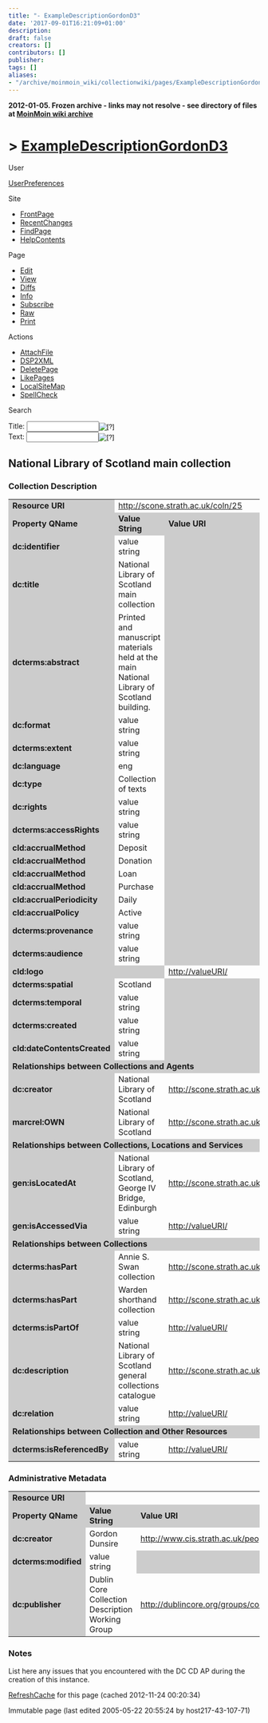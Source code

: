 ```yaml
---
title: "- ExampleDescriptionGordonD3"
date: '2017-09-01T16:21:09+01:00'
description: 
draft: false
creators: []
contributors: []
publisher: 
tags: []
aliases:
- "/archive/moinmoin_wiki/collectionwiki/pages/ExampleDescriptionGordonD3.html"
---
```


**2012-01-05. Frozen archive - links may not resolve - see directory of files at [MoinMoin wiki archive](/moinmoin-wiki-archive/)**

# > [ExampleDescriptionGordonD3](http://dublincore.org/collectionwiki/ExampleDescriptionGordonD3?action=fullsearch&value=ExampleDescriptionGordonD3&literal=1&case=1&context=40 "Click here to do a full-text search for this title")

User

 [UserPreferences](http://dublincore.org/collectionwiki/UserPreferences)
  

Site

- [FrontPage](http://dublincore.org/collectionwiki/FrontPage)
- [RecentChanges](http://dublincore.org/collectionwiki/RecentChanges)
- [FindPage](http://dublincore.org/collectionwiki/FindPage)
- [HelpContents](http://dublincore.org/collectionwiki/HelpContents)

Page

- [Edit](http://dublincore.org/collectionwiki/ExampleDescriptionGordonD3?action=edit "Edit")
- [View](http://dublincore.org/collectionwiki/ExampleDescriptionGordonD3 "View")
- [Diffs](http://dublincore.org/collectionwiki/ExampleDescriptionGordonD3?action=diff "Diffs")
- [Info](http://dublincore.org/collectionwiki/ExampleDescriptionGordonD3?action=info "Info")
- [Subscribe](http://dublincore.org/collectionwiki/ExampleDescriptionGordonD3?action=subscribe "Subscribe")
- [Raw](http://dublincore.org/collectionwiki/ExampleDescriptionGordonD3?action=raw "Raw")
- [Print](http://dublincore.org/collectionwiki/ExampleDescriptionGordonD3?action=print "Print")

Actions

- [AttachFile](http://dublincore.org/collectionwiki/ExampleDescriptionGordonD3?action=AttachFile)
- [DSP2XML](http://dublincore.org/collectionwiki/ExampleDescriptionGordonD3?action=DSP2XML)
- [DeletePage](http://dublincore.org/collectionwiki/ExampleDescriptionGordonD3?action=DeletePage)
- [LikePages](http://dublincore.org/collectionwiki/ExampleDescriptionGordonD3?action=LikePages)
- [LocalSiteMap](http://dublincore.org/collectionwiki/ExampleDescriptionGordonD3?action=LocalSiteMap)
- [SpellCheck](http://dublincore.org/collectionwiki/ExampleDescriptionGordonD3?action=SpellCheck)

Search

<form method="POST" action="/collectionwiki/ExampleDescriptionGordonD3">
<p>
<input name="action" value="inlinesearch" type="hidden">
<input name="context" value="40" type="hidden">
Title: <input name="text_title" size="15" maxlength="50" type="text"><input src="ExampleDescriptionGordonD3_files/moin-search.png" name="button_title" alt="[?]" type="image"><br>Text: <input name="text_full" size="15" maxlength="50" type="text"><input src="ExampleDescriptionGordonD3_files/moin-search.png" name="button_full" alt="[?]" type="image">
</p>
</form>

## National Library of Scotland main collection

### Collection Description

<table width="100%">
  <tbody>
    <tr>
      <td bgcolor="#CCCCCC">
        <strong>Resource URI</strong>
      </td>
      <td colspan="3">
        <a href="http://scone.strath.ac.uk/coln/25">http://scone.strath.ac.uk/coln/25</a>
      </td>
    </tr>
    <tr>
      <td bgcolor="#CCCCCC" width="15%">
        <strong>Property QName</strong> </td>
      <td bgcolor="#CCCCCC" width="40%">
        <strong>Value String</strong>
      </td>
      <td bgcolor="#CCCCCC" width="30%">
        <strong>Value URI</strong>
      </td>
      <td bgcolor="#CCCCCC" width="15%">
        <strong>Vocab ES QName</strong>
      </td>
    </tr>
    <tr>
      <td bgcolor="#CCCCCC">
        <strong>dc:identifier</strong> </td>
      <td>
        value string</td>
      <td bgcolor="#CCCCCC">
      </td>
      <td bgcolor="#CCCCCC">
      </td>
    </tr>
    <tr>
      <td bgcolor="#CCCCCC">
        <strong>dc:title</strong> </td>
      <td>
        National Library of Scotland main collection</td>
      <td bgcolor="#CCCCCC">
      </td>
      <td bgcolor="#CCCCCC">
      </td>
    </tr>
    <tr>
      <td bgcolor="#CCCCCC">
        <strong>dcterms:abstract</strong> </td>
      <td>
        Printed and manuscript materials held at the main National Library of Scotland building.</td>
      <td bgcolor="#CCCCCC">
      </td>
      <td bgcolor="#CCCCCC">
      </td>
    </tr>
    <tr>
      <td bgcolor="#CCCCCC">
        <strong>dc:format</strong> </td>
      <td>
        value string</td>
      <td bgcolor="#CCCCCC">
      </td>
      <td bgcolor="#CCCCCC">
      </td>
    </tr>
    <tr>
      <td bgcolor="#CCCCCC">
        <strong>dcterms:extent</strong> </td>
      <td>
        value string</td>
      <td bgcolor="#CCCCCC">
      </td>
      <td bgcolor="#CCCCCC">
      </td>
    </tr>
    <tr>
      <td bgcolor="#CCCCCC">
        <strong>dc:language</strong> </td>
      <td>
        eng</td>
      <td bgcolor="#CCCCCC">
      </td>
      <td>
        dcterms:ISO639-2</td>
    </tr>
    <tr>
      <td bgcolor="#CCCCCC">
        <strong>dc:type</strong> </td>
      <td>
        Collection of texts</td>
      <td bgcolor="#CCCCCC">
      </td>
      <td>
        cld:CollType</td>
    </tr>
    <tr>
      <td bgcolor="#CCCCCC">
        <strong>dc:rights</strong> </td>
      <td>
        value string</td>
      <td bgcolor="#CCCCCC">
      </td>
      <td bgcolor="#CCCCCC">
      </td>
    </tr>
    <tr>
      <td bgcolor="#CCCCCC">
        <strong>dcterms:accessRights</strong> </td>
      <td>
        value string</td>
      <td bgcolor="#CCCCCC">
      </td>
      <td bgcolor="#CCCCCC">
      </td>
    </tr>
    <tr>
      <td bgcolor="#CCCCCC">
        <strong>cld:accrualMethod</strong> </td>
      <td>
        Deposit</td>
      <td bgcolor="#CCCCCC">
      </td>
      <td>
        cld:DCCDAccrualMethod</td>
    </tr>
    <tr>
      <td bgcolor="#CCCCCC">
        <strong>cld:accrualMethod</strong> </td>
      <td>
        Donation</td>
      <td bgcolor="#CCCCCC">
      </td>
      <td>
        cld:DCCDAccrualMethod</td>
    </tr>
    <tr>
      <td bgcolor="#CCCCCC">
        <strong>cld:accrualMethod</strong> </td>
      <td>
        Loan</td>
      <td bgcolor="#CCCCCC">
      </td>
      <td>
        cld:DCCDAccrualMethod</td>
    </tr>
    <tr>
      <td bgcolor="#CCCCCC">
        <strong>cld:accrualMethod</strong> </td>
      <td>
        Purchase</td>
      <td bgcolor="#CCCCCC">
      </td>
      <td>
        cld:DCCDAccrualMethod</td>
    </tr>
    <tr>
      <td bgcolor="#CCCCCC">
        <strong>cld:accrualPeriodicity</strong> </td>
      <td>
        Daily</td>
      <td bgcolor="#CCCCCC">
      </td>
      <td>
        cld:DCCDAccrualPeriodicity</td>
    </tr>
    <tr>
      <td bgcolor="#CCCCCC">
        <strong>cld:accrualPolicy</strong> </td>
      <td>
        Active</td>
      <td bgcolor="#CCCCCC">
      </td>
      <td>
        cld:DCCDAccrualPolicy</td>
    </tr>
    <tr>
      <td bgcolor="#CCCCCC">
        <strong>dcterms:provenance</strong> </td>
      <td>
        value string</td>
      <td bgcolor="#CCCCCC">
      </td>
      <td bgcolor="#CCCCCC">
      </td>
    </tr>
    <tr>
      <td bgcolor="#CCCCCC">
        <strong>dcterms:audience</strong> </td>
      <td>
        value string</td>
      <td bgcolor="#CCCCCC">
      </td>
      <td bgcolor="#CCCCCC">
      </td>
    </tr>
    <tr>
      <td bgcolor="#CCCCCC">
        <strong>cld:logo</strong> </td>
      <td bgcolor="#CCCCCC">
      </td>
      <td>
        <a href="http://valueuri/">http://valueURI/</a>
      </td>
      <td>
        dcmitype:Image</td>
    </tr>
    <tr>
      <td bgcolor="#CCCCCC">
        <strong>dcterms:spatial</strong> </td>
      <td>
        Scotland</td>
      <td bgcolor="#CCCCCC">
      </td>
      <td>
        dcterms:TGN</td>
    </tr>
    <tr>
      <td bgcolor="#CCCCCC">
        <strong>dcterms:temporal</strong> </td>
      <td>
        value string</td>
      <td bgcolor="#CCCCCC">
      </td>
      <td>
        gen:ISO8601</td>
    </tr>
    <tr>
      <td bgcolor="#CCCCCC">
        <strong>dcterms:created</strong> </td>
      <td>
        value string</td>
      <td bgcolor="#CCCCCC">
      </td>
      <td>
        gen:ISO8601</td>
    </tr>
    <tr>
      <td bgcolor="#CCCCCC">
        <strong>cld:dateContentsCreated</strong>
      </td>
      <td>
        value string</td>
      <td bgcolor="#CCCCCC">
      </td>
      <td>
        gen:ISO8601</td>
    </tr>
    <tr>
      <td colspan="4" bgcolor="#CCCCCC">
        <strong>Relationships between Collections and Agents</strong>
      </td>
    </tr>
    <tr>
      <td bgcolor="#CCCCCC">
        <strong>dc:creator</strong> </td>
      <td>
        National Library of Scotland</td>
      <td>
        <a href="http://scone.strath.ac.uk/agnt/1564">http://scone.strath.ac.uk/agnt/1564</a>
      </td>
      <td>
        gen:Agent</td>
    </tr>
    <tr>
      <td bgcolor="#CCCCCC">
        <strong>marcrel:OWN</strong> </td>
      <td>
        National Library of Scotland</td>
      <td>
        <a href="http://scone.strath.ac.uk/agnt/1564">http://scone.strath.ac.uk/agnt/1564</a>
      </td>
      <td>
        gen:Agent</td>
    </tr>
    <tr>
      <td colspan="4" bgcolor="#CCCCCC">
        <strong>Relationships between Collections, Locations and Services</strong>
      </td>
    </tr>
    <tr>
      <td bgcolor="#CCCCCC">
        <strong>gen:isLocatedAt</strong> </td>
      <td>
        National Library of Scotland, George IV Bridge, Edinburgh</td>
      <td>
        <a href="http://scone.strath.ac.uk/locn/1264">http://scone.strath.ac.uk/locn/1264</a>
      </td>
      <td>
        gen:Location</td>
    </tr>
    <tr>
      <td bgcolor="#CCCCCC">
        <strong>gen:isAccessedVia</strong> </td>
      <td>
        value string</td>
      <td>
        <a href="http://valueuri/">http://valueURI/</a>
      </td>
      <td>
        dcmitype:Service</td>
    </tr>
    <tr>
      <td colspan="4" bgcolor="#CCCCCC">
        <strong>Relationships between Collections</strong>
      </td>
    </tr>
    <tr>
      <td bgcolor="#CCCCCC">
        <strong>dcterms:hasPart</strong> </td>
      <td>
        Annie S. Swan collection</td>
      <td>
        <a href="http://scone.strath.ac.uk/coln/1191">http://scone.strath.ac.uk/coln/1191</a>
      </td>
      <td>
        dcmitype:Collection</td>
    </tr>
    <tr>
      <td bgcolor="#CCCCCC">
        <strong>dcterms:hasPart</strong> </td>
      <td>
        Warden shorthand collection</td>
      <td>
        <a href="http://scone.strath.ac.uk/coln/1373">http://scone.strath.ac.uk/coln/1373</a>
      </td>
      <td>
        dcmitype:Collection</td>
    </tr>
    <tr>
      <td bgcolor="#CCCCCC">
        <strong>dcterms:isPartOf</strong> </td>
      <td>
        value string</td>
      <td>
        <a href="http://valueuri/">http://valueURI/</a>
      </td>
      <td>
        dcmitype:Collection</td>
    </tr>
    <tr>
      <td bgcolor="#CCCCCC">
        <strong>dc:description</strong> </td>
      <td>
        National Library of Scotland general collections catalogue</td>
      <td>
        <a href="http://scone.strath.ac.uk/coln/26">http://scone.strath.ac.uk/coln/26</a>
      </td>
      <td>
        dcmitype:Collection</td>
    </tr>
    <tr>
      <td bgcolor="#CCCCCC">
        <strong>dc:relation</strong> </td>
      <td>
        value string</td>
      <td>
        <a href="http://valueuri/">http://valueURI/</a>
      </td>
      <td>
        dcmitype:Collection</td>
    </tr>
    <tr>
      <td colspan="4" bgcolor="#CCCCCC">
        <strong>Relationships between Collection and Other Resources</strong>
      </td>
    </tr>
    <tr>
      <td bgcolor="#CCCCCC">
        <strong>dcterms:isReferencedBy</strong> </td>
      <td>
        value string</td>
      <td>
        <a href="http://valueuri/">http://valueURI/</a>
      </td>
      <td>
        dcmitype:Text</td>
    </tr>
  </tbody>
</table>


### Administrative Metadata

<table width="100%">
  <tbody>
    <tr>
      <td bgcolor="#CCCCCC">
        <strong>Resource URI</strong>
      </td>
      <td colspan="3">
      </td>
    </tr>
    <tr>
      <td bgcolor="#CCCCCC" width="15%">
        <strong>Property QName</strong> </td>
      <td bgcolor="#CCCCCC" width="40%">
        <strong>Value String</strong>
      </td>
      <td bgcolor="#CCCCCC" width="30%">
        <strong>Value URI</strong>
      </td>
      <td bgcolor="#CCCCCC" width="15%">
        <strong>Vocab ES QName</strong>
      </td>
    </tr>
    <tr>
      <td bgcolor="#CCCCCC">
        <strong>dc:creator</strong> </td>
      <td>
        Gordon Dunsire</td>
      <td>
        <a href="http://www.cis.strath.ac.uk/people/biography/gordond/">http://www.cis.strath.ac.uk/people/biography/gordond/</a>
      </td>
      <td>
        gen:Agent</td>
    </tr>
    <tr>
      <td bgcolor="#CCCCCC">
        <strong>dcterms:modified</strong> </td>
      <td>
        value string</td>
      <td bgcolor="#CCCCCC">
      </td>
      <td>
        dcterms:W3CDTF</td>
    </tr>
    <tr>
      <td bgcolor="#CCCCCC">
        <strong>dc:publisher</strong> </td>
      <td>
        Dublin Core Collection Description Working Group</td>
      <td>
        <a href="http://dublincore.org/groups/collections/">http://dublincore.org/groups/collections/</a>
      </td>
      <td>
        gen:Agent</td>
    </tr>
  </tbody>
</table>


### Notes

List here any issues that you encountered with the DC CD AP during the creation of this instance.

 [RefreshCache](http://dublincore.org/collectionwiki/ExampleDescriptionGordonD3?action=refresh&arena=Page.py&key=ExampleDescriptionGordonD3.text_html) for this page (cached 2012-11-24 00:20:34)  

Immutable page (last edited 2005-05-22 20:55:24 by host217-43-107-71)

